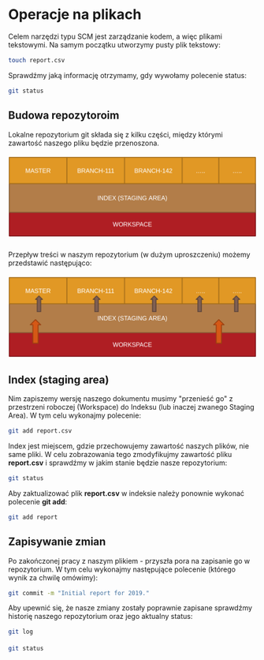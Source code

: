 # Operacje na plikach

Celem narzędzi typu SCM jest zarządzanie kodem, a więc plikami tekstowymi. Na samym początku utworzymy pusty plik tekstowy:

```bash
touch report.csv
```

Sprawdźmy jaką informację otrzymamy, gdy wywołamy polecenie status:

```bash
git status
```

## Budowa repozytoroim

Lokalne repozytorium git składa się z kilku części, między którymi zawartość naszego pliku będzie przenoszona.

##### ![](/assets/git_repository_structure.png)

Przepływ treści w naszym repozytorium (w dużym uproszczeniu) możemy przedstawić następująco:

##### ![](/assets/git_repository_file_flow.png)

## Index (staging area)

Nim zapiszemy wersję naszego dokumentu musimy "przenieść go" z przestrzeni roboczej (Workspace) do Indeksu (lub inaczej zwanego Staging Area). W tym celu wykonajmy polecenie:

```bash
git add report.csv
```

Index jest miejscem, gdzie przechowujemy zawartość naszych plików, nie same pliki. W celu zobrazowania tego zmodyfikujmy zawartość pliku **report.csv** i sprawdźmy w jakim stanie będzie nasze repozytorium:

```bash
git status
```

Aby zaktualizować plik **report.csv** w indeksie należy ponownie wykonać polecenie **git add**:

```bash
git add report
```

## Zapisywanie zmian

Po zakończonej pracy z naszym plikiem - przyszła pora na zapisanie go w repozytorium. W tym celu wykonajmy następujące polecenie (którego wynik za chwilę omówimy):

```bash
git commit -m "Initial report for 2019."
```

Aby upewnić się, że nasze zmiany zostały poprawnie zapisane sprawdźmy historię naszego repozytorium oraz jego aktualny status:

```bash
git log

git status
```